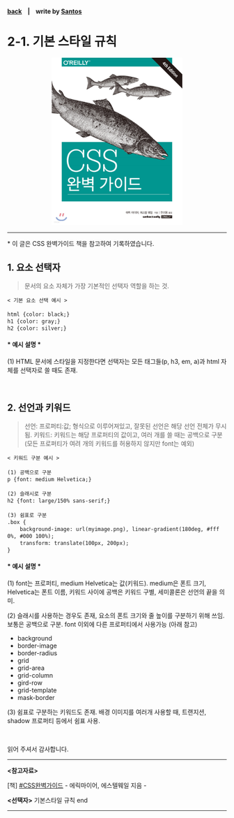 <p>

#### [back](../../../README.md) &nbsp;&nbsp; | &nbsp;&nbsp; write by [Santos](https://github.com/SangchoKim)

</p>

# 2-1. 기본 스타일 규칙

<p align="center" >
    <img src="../../images/main.jpeg" width=300px>
</p>

---
<p> * 이 글은 CSS 완벽가이드 책을 참고하여 기록하였습니다. </p>

## 1. 요소 선택자

> 문서의 요소 자체가 가장 기본적인 선택자 역할을 하는 것. 

```
< 기본 요소 선택 예시 >

html {color: black;}
h1 {color: gray;}
h2 {color: silver;}
```

#### \* 예시 설명 \*

 (1) HTML 문서에 스타일을 지정한다면 선택자는 모든 태그들(p, h3, em, a)과 html 자체를 선택자로 쓸 때도 존재.

</br>

## 2. 선언과 키워드

> 선언: 프로퍼티:값; 형식으로 이루어져있고, 잘못된 선언은 해당 선언 전체가 무시됨.
> 키워드: 키워드는 해당 프로퍼티의 값이고, 여러 개를 쓸 때는 공백으로 구분 (모든 프로퍼티가 여려 개의 키워드를 허용하지 않지만 font는 예외)  

```
< 키워드 구분 예시 >

(1) 공백으로 구분
p {font: medium Helvetica;}

(2) 슬래시로 구분
h2 {font: large/150% sans-serif;}

(3) 쉼표로 구분
.box {
    background-image: url(myimage.png), linear-gradient(180deg, #fff 0%, #000 100%);
    transform: translate(100px, 200px);
}
```

#### \* 예시 설명 \*

 (1) font는 프로퍼티, medium Helvetica는 값(키워드). medium은 폰트 크기, Helvetica는 폰트 이름, 키워드 사이에 공백은 키워드 구별, 세미콜론은 선언의 끝을 의미.

 (2) 슬래시를 사용하는 경우도 존재, 요소의 폰트 크기와 줄 높이를 구분하기 위해 쓰임. 보통은 공백으로 구분. font 이외에 다른 프로퍼티에서 사용가능 (아래 참고) 
  
  - background
  - border-image
  - border-radius
  - grid
  - grid-area
  - grid-column
  - gird-row
  - grid-template
  - mask-border 

 (3) 쉼표로 구분하는 키워드도 존재. 배경 이미지를 여러개 사용할 때, 트랜지션, shadow 프로퍼티 등에서 쉼표 사용.

</br>

 <span>읽어 주셔서 감사합니다.</span>

---

<strong><참고자료></strong>
</br>

[책] [#CSS완벽가이드][css완벽가이드] - 에릭마이어, 에스텔웨일 지음 -
</br>


<strong><선택자></strong> 기본스타일 규칙 end

---

[css완벽가이드]: http://www.yes24.com/Product/Goods/98858290